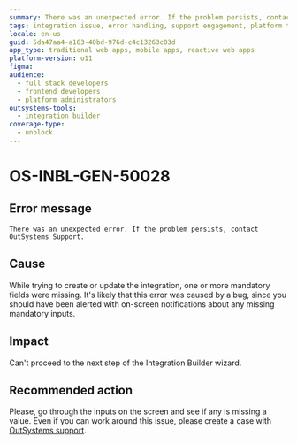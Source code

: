 ```yaml
---
summary: There was an unexpected error. If the problem persists, contact OutSystems Support.
tags: integration issue, error handling, support engagement, platform troubleshooting, integration builder
locale: en-us
guid: 5da47aa4-a163-40bd-976d-c4c13263c03d
app_type: traditional web apps, mobile apps, reactive web apps
platform-version: o11
figma:
audience:
  - full stack developers
  - frontend developers
  - platform administrators
outsystems-tools:
  - integration builder
coverage-type:
  - unblock
---
```


# OS-INBL-GEN-50028

## Error message

`There was an unexpected error. If the problem persists, contact OutSystems Support.`

## Cause

While trying to create or update the integration, one or more mandatory fields were missing.
It's likely that this error was caused by a bug, since you should have been alerted with on-screen notifications about any missing mandatory inputs.

## Impact

Can't proceed to the next step of the Integration Builder wizard.

## Recommended action

Please, go through the inputs on the screen and see if any is missing a value.
Even if you can work around this issue, please create a case with [OutSystems support](https://success.outsystems.com/Support).
